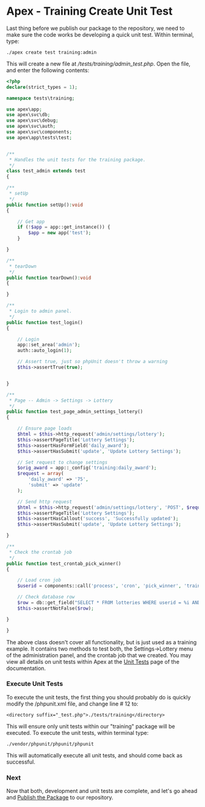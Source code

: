
# Apex - Training Create Unit Test

Last thing before we publish our package to the repository, we need to make sure the code works be developing a 
quick unit test.  Within terminal, type:

`./apex create test training:admin`

This will create a new file at */tests/training/admin_test.php*.  Open the file, and enter the following contents:

~~~php
<?php
declare(strict_types = 1);

namespace tests\training;

use apex\app;
use apex\svc\db;
use apex\svc\debug;
use apex\svc\auth;
use apex\svc\components;
use apex\app\tests\test;


/**
 * Handles the unit tests for the training package.
 */
class test_admin extends test
{

/**
 * setUp
 */
public function setUp():void
{

    // Get app
    if (!$app = app::get_instance()) { 
        $app = new app('test');
    }

}

/**
 * tearDown
 */
public function tearDown():void
{

}

/**
 * Login to admin panel.
 */
public function test_login()
{

    // Login
    app::set_area('admin');
    auth::auto_login(1);

    // Assert true, just so phpUnit doesn't throw a warning
    $this->assertTrue(true);


}

/**
 * Page -- Admin -> Settings -> Lottery
 */
public function test_page_admin_settings_lottery()
{

    // Ensure page loads
    $html = $this->http_request('admin/settings/lottery');
    $this->assertPageTitle('Lottery Settings');
    $this->assertHasFormField('daily_award');
    $this->assertHasSubmit('update', 'Update Lottery Settings');

    // Set request to change settings
    $orig_award = app::_config('training:daily_award');
    $request = array(
        'daily_award' => '75', 
        'submit' => 'update'
    );

    // Send http request
    $html = $this->http_request('admin/settings/lottery', 'POST', $request);
    $this->assertPageTitle('Lottery Settings');
    $this->assertHasCallout('success', 'Successfully updated');
    $this->assertHasSubmit('update', 'Update Lottery Settings');

}

/**
 * Check the crontab job
 */
public function test_crontab_pick_winner()
{

    // Load cron job
    $userid = components::call('process', 'cron', 'pick_winner', 'training');

    // Check database row
    $row = db::get_field("SELECT * FROM lotteries WHERE userid = %i AND DATE(date_added) = DATE(now())", $userid);
    $this->assertNotFalse($row);

}

}

~~~

The above class doesn't cover all functionality, but is just used as a training example.  It contains two methods to test both, 
the Settings->Lottery menu of the administration panel, and the crontab job that we created.  You may view all 
details on unit tests within Apex at the [Unit Tests](../tests.md) page of the documentation.



### Execute Unit Tests

To execute the unit tests, the first thing you should probably do is quickly modify the /phpunit.xml file, and 
change line # 12 to:

~~~
<directory suffix="_test.php">./tests/training</directory>
~~~

This will ensure only unit tests within our "training" package will be executed.  To execute the unit tests, within terminal type:

`./vendor/phpunit/phpunit/phpunit`

This will automatically execute all unit tests, and should come back as successful.


### Next

Now that both, development and unit tests are complete, and let's go ahead 
and [Publish the Package](publish_package.md) to our repository.





